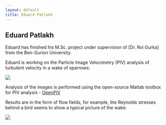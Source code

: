```yaml
---
layout: default
title: Eduard Patlakh
---
```


## Eduard Patlakh

Eduard has finished his M.Sc. project under supervision of [Dr. Roi Gurka] from the Ben-Gurion University. 

Eduard is working on the Particle Image Velocimetry (PIV) analysis of turbulent velocity in a wake of sparrows: 

![](http://www.eng.uwo.ca/people/rgurka/100_4705.JPG)


Analysis of the images is performed using the open-source Matlab toolbox for PIV analysis - [OpenPIV](www.openpiv.net)

Results are in the form of flow fields, for example, the Reynolds stresses behind a bird seems to show a typical picture of the wake: 

![](http://www.eng.uwo.ca/people/rgurka/rs.jpg)